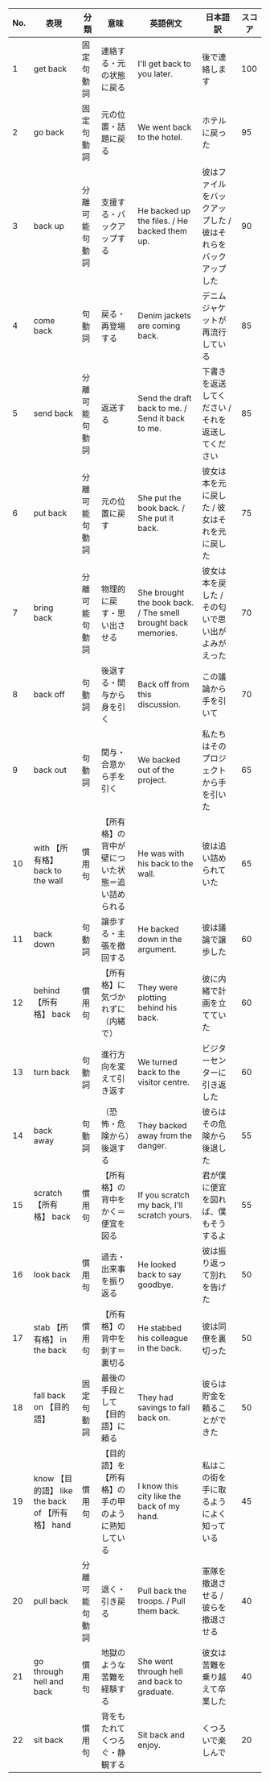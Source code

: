 | No. | 表現                                     | 分類      | 意味                        | 英語例文                                             | 日本語訳                             | スコア |
| --- | -------------------------------------- | ------- | ------------------------- | ------------------------------------------------ | -------------------------------- | --- |
| 1   | get back                               | 固定句動詞   | 連絡する・元の状態に戻る                | I'll get back to you later.                      | 後で連絡します                          | 100 |
| 2   | go back                                | 固定句動詞   | 元の位置・話題に戻る                | We went back to the hotel.                       | ホテルに戻った                          | 95  |
| 3   | back up                                | 分離可能句動詞 | 支援する・バックアップする             | He backed up the files. / He backed them up.     | 彼はファイルをバックアップした / 彼はそれらをバックアップした | 90  |
| 4   | come back                              | 句動詞     | 戻る・再登場する                  | Denim jackets are coming back.                   | デニムジャケットが再流行している                 | 85  |
| 5   | send back                              | 分離可能句動詞 | 返送する                      | Send the draft back to me. / Send it back to me. | 下書きを返送してください / それを返送してください       | 85  |
| 6   | put back                               | 分離可能句動詞 | 元の位置に戻す                   | She put the book back. / She put it back.        | 彼女は本を元に戻した / 彼女はそれを元に戻した         | 75  |
| 7   | bring back                             | 分離可能句動詞 | 物理的に戻す・思い出させる             | She brought the book back. / The smell brought back memories. | 彼女は本を戻した / その匂いで思い出がよみがえった       | 70  |
| 8   | back off                               | 句動詞     | 後退する・関与から身を引く             | Back off from this discussion.                   | この議論から手を引いて                      | 70  |
| 9   | back out                               | 句動詞     | 関与・合意から手を引く               | We backed out of the project.                    | 私たちはそのプロジェクトから手を引いた              | 65  |
| 10  | with 【所有格】 back to the wall            | 慣用句     | 【所有格】の背中が壁についた状態＝追い詰められる  | He was with his back to the wall.                | 彼は追い詰められていた                      | 65  |
| 11  | back down                              | 句動詞     | 譲歩する・主張を撤回する              | He backed down in the argument.                  | 彼は議論で譲歩した                        | 60  |
| 12  | behind 【所有格】 back                      | 慣用句     | 【所有格】に気づかれずに（内緒で）         | They were plotting behind his back.              | 彼に内緒で計画を立てていた                    | 60  |
| 13  | turn back                              | 句動詞     | 進行方向を変えて引き返す              | We turned back to the visitor centre.            | ビジターセンターに引き返した                   | 60  |
| 14  | back away                              | 句動詞     | （恐怖・危険から）後退する             | They backed away from the danger.                | 彼らはその危険から後退した                    | 55  |
| 15  | scratch 【所有格】 back                     | 慣用句     | 【所有格】の背中をかく＝便宜を図る         | If you scratch my back, I'll scratch yours.      | 君が僕に便宜を図れば、僕もそうするよ               | 55  |
| 16  | look back                              | 慣用句     | 過去・出来事を振り返る               | He looked back to say goodbye.                   | 彼は振り返って別れを告げた                    | 50  |
| 17  | stab 【所有格】 in the back                 | 慣用句     | 【所有格】の背中を刺す＝裏切る           | He stabbed his colleague in the back.            | 彼は同僚を裏切った                        | 50  |
| 18  | fall back on 【目的語】                     | 固定句動詞   | 最後の手段として【目的語】に頼る          | They had savings to fall back on.                | 彼らは貯金を頼ることができた                   | 50  |
| 19  | know 【目的語】 like the back of 【所有格】 hand | 慣用句     | 【目的語】を【所有格】の手の甲のように熟知している | I know this city like the back of my hand.       | 私はこの街を手に取るようによく知っている             | 45  |
| 20  | pull back                              | 分離可能句動詞 | 退く・引き戻る                   | Pull back the troops. / Pull them back.          | 軍隊を撤退させる / 彼らを撤退させる                | 40  |
| 21  | go through hell and back               | 慣用句     | 地獄のような苦難を経験する             | She went through hell and back to graduate.      | 彼女は苦難を乗り越えて卒業した                  | 40  |
| 22  | sit back                               | 慣用句     | 背をもたれてくつろぐ・静観する           | Sit back and enjoy.                              | くつろいで楽しんで                        | 20  |
